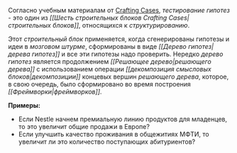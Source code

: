 Согласно учебным материалам от [Crafting Cases](https://www.craftingcases.com/), *тестирование гипотез* - это один из *[[Шесть строительных блоков Crafting Cases|строительных блоков]]*, относящихся к *структурированию*.

Этот *строительный блок* применяется, когда сгенерированы гипотезы и идеи в *мозговом штурме*, сформированы в виде *[[Дерево гипотез|дерева гипотез]]* и все эти гипотезы надо проверить. Нередко *дерево гипотез* является продолжением *[[Решающее дерево|решающего дерева]]* с использованием операции *[[декомпозиция смысловых блоков|декомпозиции]]* концевых вершин *решающего дерева*, которое, в свою очередь, было сформировано во время построения *[[Фреймворки|фреймворков]]*. 

**Примеры:**

- Если Nestle начнем премиальную линию продуктов для младенцев, то это увеличит общие продажи в Европе?
- Если улучшить качество проживания в общежитиях МФТИ, то увеличит ли это количество поступающих абитуриентов? 

